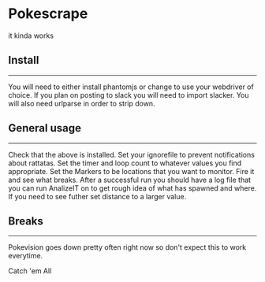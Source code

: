# Pokescrape
it kinda works

## Install ##
---
You will need to either install phantomjs or change to use your webdriver of choice.
If you plan on posting to slack you will need to import slacker.
You will also need urlparse in order to strip down.

## General usage ##
---
Check that the above is installed.
Set your ignorefile to prevent notifications about rattatas.
Set the timer and loop count to whatever values you find appropriate.
Set the Markers to be locations that you want to monitor.
Fire it and see what breaks.
After a successful run you should have a log file that you can run AnalizeIT on to get rough idea of what has spawned and where.
If you need to see futher set distance to a larger value.

## Breaks ##
---
Pokevision goes down pretty often right now so don't expect this to work everytime.


Catch 'em All
